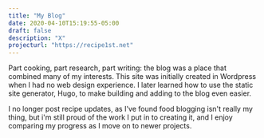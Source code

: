 ```yaml
---
title: "My Blog"
date: 2020-04-10T15:19:55-05:00
draft: false
description: "X"
projecturl: "https://recipe1st.net"
---
```


Part cooking, part research, part writing: the blog was a place that combined
many of my interests. This site was initially created in Wordpress when I had no
web design experience. I later learned how to use the static site generator,
Hugo, to make building and adding to the blog even easier.

I no longer post recipe updates, as I've found food blogging isn't really my
thing, but i'm still proud of the work I put in to creating it, and I enjoy
comparing my progress as I move on to newer projects.
